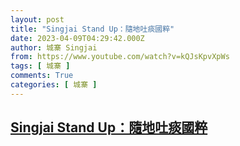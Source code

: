 ```yaml
---
layout: post
title: "Singjai Stand Up：隨地吐痰國粹"
date: 2023-04-09T04:29:42.000Z
author: 城寨 Singjai
from: https://www.youtube.com/watch?v=kQJsKpvXpWs
tags: [ 城寨 ]
comments: True
categories: [ 城寨 ]
---
```

<!--1681014582000-->
[Singjai Stand Up：隨地吐痰國粹](https://www.youtube.com/watch?v=kQJsKpvXpWs)
------

<div>

</div>
